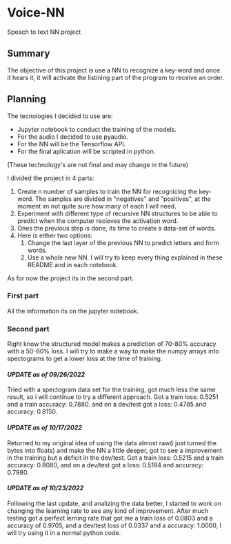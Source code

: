 # Voice-NN
Speach to text NN project

## Summary
The objective of this project is use a NN to recognize a key-word and once it hears it, it will activate the listining part of the program to receive an order.

## Planning
The tecnologies I decided to use are:
* Jupyter notebook to conduct the training of the models.
* For the audio I decided to use pyaudio.
* For the NN will be the Tensorflow API.
* For the final aplication will be scripted in python.  
  
(These technology's are not final and may change in the future)

I divided the project in 4 parts:
1. Create n number of samples to train the NN for recognicing the key-word. The samples are divided in "negatives" and "positives", at the moment im not quite sure how many of each I will need.
2. Experiment with different type of recursive NN structures to be able to predict when the computer recieves the activation word.
3. Ones the previous step is done, its time to create a data-set of words.
4. Here is either two options:
   1. Change the last layer of the previous NN to predict letters and form words.
   2. Use a whole new NN.
I will try to keep every thing explained in these README and in each notebook.

As for now the project its in the second part.

### First part
All the information its  on the jupyter notebook.

### Second part
Right know the structured model makes a prediction of 70-80% accuracy with a 50-60% loss. I will try to make a way to make the numpy arrays into spectograms to get a lower loss at the time of training.

#### **_UPDATE as of 09/26/2022_**
Tried with a spectogram data set for the training, got much less the same result, so i will continue to try a different approach. Got a train loss: 0.5251 and a train accuracy: 0.7880. and on a dev/test got a loss: 0.4785 and accuracy: 0.8150.

#### **_UPDATE as of 10/17/2022_**
Returned to my original idea of using the data almost raw(i just turned the bytes into floats) and make the NN a little deeper, got to see a improvement in the training but a deficit in the dev/test. Got a train loss: 0.5215 and a train accuracy: 0.8080, and on a dev/test got a loss: 0.5194 and accuracy: 0.7980.

#### **_UPDATE as of 10/23/2022_**
Following the last update, and analizing the data better, I started to work on changing the learning rate to see any kind of improvement. After much testing got a perfect lerning rate that got me a train loss of 0.0803 and a accuracy of 0.9705, and a dev/test loss of 0.0337 and a accuracy: 1.0000, I will try using it in a normal python code.

